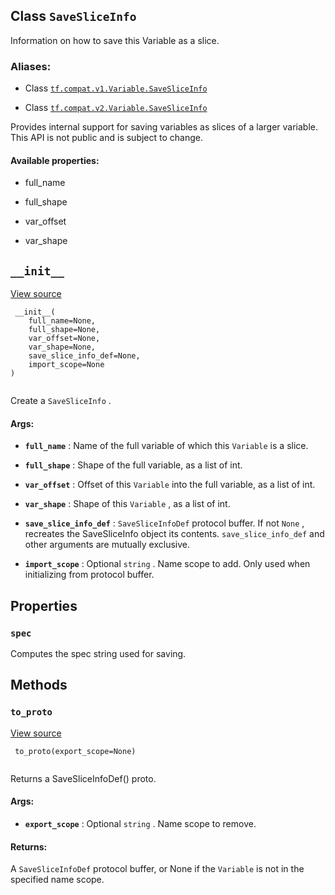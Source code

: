 

## Class  `SaveSliceInfo` 
Information on how to save this Variable as a slice.



### Aliases:

- Class [ `tf.compat.v1.Variable.SaveSliceInfo` ](/api_docs/python/tf/Variable/SaveSliceInfo)

- Class [ `tf.compat.v2.Variable.SaveSliceInfo` ](/api_docs/python/tf/Variable/SaveSliceInfo)

Provides internal support for saving variables as slices of a larger
variable.  This API is not public and is subject to change.



#### Available properties:

- full_name

- full_shape

- var_offset

- var_shape



##  `__init__` 
[View source](https://github.com/tensorflow/tensorflow/blob/r2.0/tensorflow/python/ops/variables.py#L1293-L1326)



```
 __init__(
    full_name=None,
    full_shape=None,
    var_offset=None,
    var_shape=None,
    save_slice_info_def=None,
    import_scope=None
)
 
```

Create a  `SaveSliceInfo` .



#### Args:

- **`full_name`** : Name of the full variable of which this  `Variable`  is a
slice.

- **`full_shape`** : Shape of the full variable, as a list of int.

- **`var_offset`** : Offset of this  `Variable`  into the full variable, as a list
of int.

- **`var_shape`** : Shape of this  `Variable` , as a list of int.

- **`save_slice_info_def`** :  `SaveSliceInfoDef`  protocol buffer. If not  `None` ,
recreates the SaveSliceInfo object its contents.  `save_slice_info_def` 
and other arguments are mutually exclusive.

- **`import_scope`** : Optional  `string` . Name scope to add. Only used when
initializing from protocol buffer.



## Properties


###  `spec` 
Computes the spec string used for saving.



## Methods


###  `to_proto` 
[View source](https://github.com/tensorflow/tensorflow/blob/r2.0/tensorflow/python/ops/variables.py#L1336-L1358)



```
 to_proto(export_scope=None)
 
```

Returns a SaveSliceInfoDef() proto.



#### Args:

- **`export_scope`** : Optional  `string` . Name scope to remove.



#### Returns:
A  `SaveSliceInfoDef`  protocol buffer, or None if the  `Variable`  is not
in the specified name scope.

